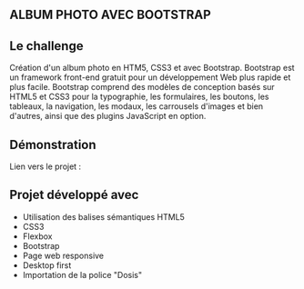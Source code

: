 ## ALBUM PHOTO AVEC BOOTSTRAP

## Le challenge

Création d'un album photo en HTM5, CSS3 et avec Bootstrap.
Bootstrap est un framework front-end gratuit pour un développement Web plus rapide et plus facile. Bootstrap comprend des modèles de conception basés sur HTML5 et CSS3 pour la typographie, les formulaires, les boutons, les tableaux, la navigation, les modaux, les carrousels d'images et bien d'autres, ainsi que des plugins JavaScript en option.

## Démonstration

Lien vers le projet :

## Projet développé avec

- Utilisation des balises sémantiques HTML5
- CSS3
- Flexbox
- Bootstrap
- Page web responsive
- Desktop first
- Importation de la police "Dosis"
